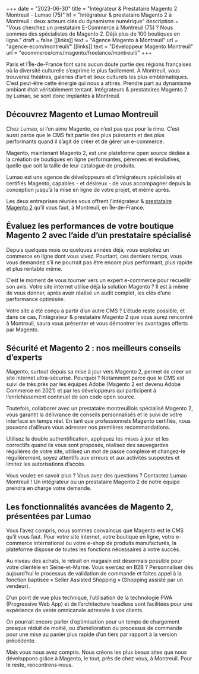 +++
date = "2023-06-30"
title = "Intégrateur & Prestataire Magento 2 Montreuil - Lumao (75)"
h1 = "Intégrateur & prestataire Magento 2 à Montreuil : deux acteurs clés du dynamisme numérique"
description = "Vous cherchez un prestataire E-Commerce à Montreuil (75) ? Nous sommes des spécialistes de Magento 2. Déjà plus de 100 boutiques en ligne."
draft = false
[[links]]
    text = "Agence Magento à Montreuil"
    url = "agence-ecom/montreuil/"
[[links]]
    text = "Développeur Magento Montreuil"
    url = "ecommerce/cms/magento/freelance/montreuil/"
+++

Paris et l’Île-de-France font sans aucun doute partie des régions françaises où la diversité culturelle s’exprime le plus facilement. À Montreuil, vous trouverez théâtres, galeries d’art et lieux culturels les plus emblématiques. C’est peut-être cette énergie qui nous a attirés. Prendre part au dynamisme ambiant était véritablement tentant. Intégrateurs & prestataires Magento 2 by Lumao, se sont donc implantés à Montreuil.

## Découvrez Magento et Lumao Montreuil

Chez Lumao, si l’on aime Magento, ce n’est pas que pour la rime. C’est aussi parce que le CMS fait partie des plus puissants et des plus performants quand il s’agit de créer et de gérer un e-commerce.

Magento, maintenant Magento 2, est une plateforme open source dédiée à la création de boutiques en ligne performantes, pérennes et évolutives, quelle que soit la taille de leur catalogue de produits.

Lumao est une agence de développeurs et d’intégrateurs spécialisés et certifiés Magento, capables - et désireux - de vous accompagner depuis la conception jusqu’à la mise en ligne de votre projet, et même après.

Les deux entreprises réunies vous offrent l’intégrateur & [prestataire Magento 2](/ecommerce/cms/magento/prestataire/) qu’il vous faut, à Montreuil, en Île-de-France.

## Évaluez les performances de votre boutique Magento 2 avec l’aide d’un prestataire spécialisé

Depuis quelques mois ou quelques années déjà, vous exploitez un commerce en ligne dont vous vivez. Pourtant, ces derniers temps, vous vous demandez s’il ne pourrait pas être encore plus performant, plus rapide et plus rentable même.

C’est le moment de vous tourner vers un expert e-commerce pour recueillir son avis. Votre site internet utilise déjà la solution Magento ? Il est à même de vous donner, après avoir réalisé un audit complet, les clés d’une performance optimisée.

Votre site a été conçu à partir d’un autre CMS ? L’étude reste possible, et dans ce cas, l’intégrateur & prestataire Magento 2 que vous aurez rencontré à Montreuil, saura vous présenter et vous démontrer les avantages offerts par Magento.

## Sécurité et Magento 2 : nos meilleurs conseils d’experts

Magento, surtout depuis sa mise à jour vers Magento 2, permet de créer un site internet ultra-sécurisé. Pourquoi ? Notamment parce que le CMS est suivi de très près par les équipes Adobe (Magento 2 est devenu Adobe Commerce en 2021) et par les développeurs qui participent à l’enrichissement continuel de son code open source.

Toutefois, collaborer avec un prestataire montreuillois spécialisé Magento 2, vous garantit la délivrance de conseils personnalisés et le suivi de votre interface en temps réel. En tant que professionnels Magento certifiés, nous pouvons d’ailleurs vous adresser nos premières recommandations.

Utilisez la double authentification, appliquez les mises à jour et les correctifs quand ils vous sont proposés, réalisez des sauvegardes régulières de votre site, utilisez un mot de passe complexe et changez-le régulièrement, soyez attentifs aux erreurs et aux activités suspectes et limitez les autorisations d’accès.

Vous voulez en savoir plus ? Vous avez des questions ? Contactez Lumao Montreuil ! Un intégrateur ou un prestataire Magento 2 de notre équipe prendra en charge votre demande.

## Les fonctionnalités avancées de Magento 2, présentées par Lumao

Vous l’avez compris, nous sommes convaincus que Magento est le CMS qu’il vous faut. Pour votre site internet, votre boutique en ligne, votre e-commerce international ou votre e-shop de produits manufacturés, la plateforme dispose de toutes les fonctions nécessaires à votre succès.

Au niveau des achats, le retrait en magasin est désormais possible pour votre clientèle en Seine-et-Marne. Vous exercez en B2B ? Personnaliser dès aujourd’hui le processus de validation de commande et faites appel à la fonction baptisée « Seller Assisted Shopping » (Shopping assisté par un vendeur).

D’un point de vue plus technique, l’utilisation de la technologie PWA (Progressive Web App) et de l’architecture headless sont facilitées pour une expérience de vente omnicanale adressée à vos clients.

On pourrait encore parler d’optimisation pour un temps de chargement presque réduit de moitié, ou d’amélioration du processus de commande pour une mise au panier plus rapide d’un tiers par rapport à la version précédente.

Mais vous nous avez compris. Nous créons les plus beaux sites que nous développons grâce à Magento, le tout, près de chez vous, à Montreuil. Pour le reste, rencontrons-nous.
